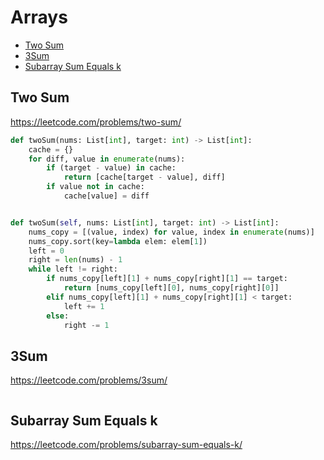 # Arrays

+ [Two Sum](#two-sum)
+ [3Sum](#3sum)
+ [Subarray Sum Equals k](#subarray-sum-equals-k)

## Two Sum

https://leetcode.com/problems/two-sum/

```python
def twoSum(nums: List[int], target: int) -> List[int]:
    cache = {}
    for diff, value in enumerate(nums):
        if (target - value) in cache:
            return [cache[target - value], diff]
        if value not in cache:
            cache[value] = diff


def twoSum(self, nums: List[int], target: int) -> List[int]:
    nums_copy = [(value, index) for value, index in enumerate(nums)]
    nums_copy.sort(key=lambda elem: elem[1])
    left = 0
    right = len(nums) - 1
    while left != right:
        if nums_copy[left][1] + nums_copy[right][1] == target:
            return [nums_copy[left][0], nums_copy[right][0]]
        elif nums_copy[left][1] + nums_copy[right][1] < target:
            left += 1
        else:
            right -= 1

```

## 3Sum

https://leetcode.com/problems/3sum/

```python

```

## Subarray Sum Equals k

https://leetcode.com/problems/subarray-sum-equals-k/

```python

```
